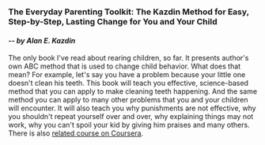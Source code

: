 ### The Everyday Parenting Toolkit: The Kazdin Method for Easy, Step-by-Step, Lasting Change for You and Your Child
#### *-- by Alan E. Kazdin*

The only book I've read about rearing children, so far. It presents author's own ABC method that is used to change child behavior. What does that mean? For example, let's say you have a problem because your little one doesn't clean his teeth. This book will teach you effective, science-based method that you can apply to make cleaning teeth happening. And the same method you can apply to many other problems that you and your children will encounter. It will also teach you why punishments are not effective, why you shouldn't repeat yourself over and over, why explaining things may not work, why you can't spoil your kid by giving him praises and many others. There is also [related course on Coursera](https://www.coursera.org/learn/everyday-parenting).
